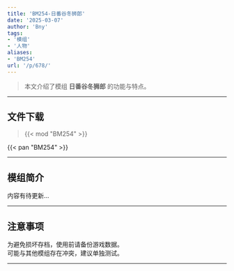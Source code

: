 ```yaml
---
title: 'BM254-日番谷冬狮郎'
date: '2025-03-07'
author: 'Bny'
tags:
- '模组'
- '人物'
aliases:
- 'BM254'
url: '/p/678/'
---
```


> 本文介绍了模组 **日番谷冬狮郎** 的功能与特点。

---

## 文件下载  

> {{< mod "BM254" >}}  

{{< pan "BM254" >}}  

---

## 模组简介

>  
内容有待更新...  

---

## 注意事项

>  
为避免损坏存档，使用前请备份游戏数据。  
可能与其他模组存在冲突，建议单独测试。  

---

